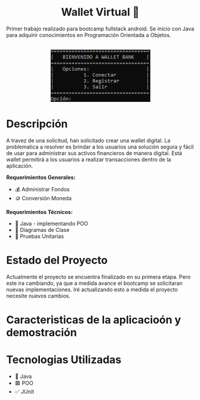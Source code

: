 <div align="center" >
  <h1>Wallet Virtual 🏦</h1>
</div>
Primer trabajo realizado para bootcamp fullstack android. Se inicio con Java para adquirir conocimientos en Programación Orientada a Objetos.
<div align="center" >
</br>

   ![Imagen](https://github.com/Jalcantaracanto/WalletJava/blob/master/assets/img/MenuInicial.png)
   
</div>

# Descripción
A travez de una solicitud, han solicitado crear una wallet digital. La problematica a resolver es brindar a los usuarios una solución segura y fácil de usar para administrar sus activos financieros de manera digital. Está wallet permitirá a los usuarios a realizar transacciones dentro de la aplicación.

<strong>Requerimientos Generales:</strong>

 <ul>
    <li>
    💰 Administrar Fondos
    </li>
    <li>
     🪙 Conversión Moneda
   </li>
 </ul>
<strong>Requerimientos Técnicos:</strong>

 <ul>
    <li>
    📔 Java - implementando POO
    </li>
    <li>
     📝 Diagramas de Clase
   </li>
   <li>
     🧪 Pruebas Unitarias
   </li>
 </ul>

# Estado del Proyecto
Actualmente el proyecto se encuentra finalizado en su primera etapa. Pero este ira cambiando, ya que a medida avance el bootcamp se solicitaran nuevas implementaciones. Iré actualizando esto a medida el proyecto necesite nuevos cambios.

# Caracteristicas de la aplicacioón y demostración

# Tecnologias Utilizadas
 <ul>
    <li>
    📔 Java
    </li>
    <li>
     🟩 POO
   </li>
   <li>
     ✅ JUnit
   </li>
 </ul>


<!--
*[Acceso al proyecto](#acceso-proyecto)

*[Tecnologías utilizadas](#tecnologías-utilizadas)

*[Personas Contribuyentes](#personas-contribuyentes)

*[Personas-Desarrolladores del Proyecto](#personas-desarrolladores)

* [Licencia](#licencia)

*[Conclusión](#conclusión)
 -->
